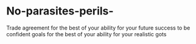# No-parasites-perils-
Trade agreement for the best of your ability for your future success to be confident goals for the best of your ability for your realistic gots
